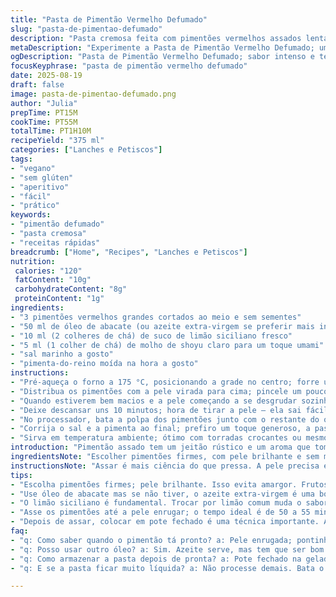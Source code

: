 ```yaml
---
title: "Pasta de Pimentão Vermelho Defumado"
slug: "pasta-de-pimentao-defumado"
description: "Pasta cremosa feita com pimentões vermelhos assados lentamente, trocando o tradicional vinagre de xerez por suco de limão siciliano, e o azeite de oliva extra-virgem por óleo de abacate, para um toque mais leve e fresco. Ideal para petiscos, acompanha bem pães artesanais, torradas ou até mesmo como base para sanduíches. Sem glúten, vegano e livre de derivados animais ou alergênicos comuns. O segredo está em assar até a pele enrugar e quase soltar sozinha – ponto em que o aroma defumado invade a cozinha. Textura sedosa e sabor vibrante, quase caramelizado. Dá para fazer em menos de uma hora e guardar na geladeira para vários dias."
metaDescription: "Experimente a Pasta de Pimentão Vermelho Defumado; uma delícia cremosa e vibrante que traz frescor e intensidade aos seus petiscos"
ogDescription: "Pasta de Pimentão Vermelho Defumado; sabor intenso e textura sedosa que transforma suas refeições"
focusKeyphrase: "pasta de pimentão vermelho defumado"
date: 2025-08-19
draft: false
image: pasta-de-pimentao-defumado.png
author: "Julia"
prepTime: PT15M
cookTime: PT55M
totalTime: PT1H10M
recipeYield: "375 ml"
categories: ["Lanches e Petiscos"]
tags:
- "vegano"
- "sem glúten"
- "aperitivo"
- "fácil"
- "prático"
keywords:
- "pimentão defumado"
- "pasta cremosa"
- "receitas rápidas"
breadcrumb: ["Home", "Recipes", "Lanches e Petiscos"]
nutrition: 
 calories: "120"
 fatContent: "10g"
 carbohydrateContent: "8g"
 proteinContent: "1g"
ingredients:
- "3 pimentões vermelhos grandes cortados ao meio e sem sementes"
- "50 ml de óleo de abacate (ou azeite extra-virgem se preferir mais intenso)"
- "10 ml (2 colheres de chá) de suco de limão siciliano fresco"
- "5 ml (1 colher de chá) de molho de shoyu claro para um toque umami"
- "sal marinho a gosto"
- "pimenta-do-reino moída na hora a gosto"
instructions:
- "Pré-aqueça o forno a 175 °C, posicionando a grade no centro; forre uma assadeira com papel manteiga para evitar que os pimentões grudem e facilitar a limpeza."
- "Distribua os pimentões com a pele virada para cima; pincele um pouco de óleo de abacate só para ajudar o dourado; observe: a pele deve enrugar e começar a soltar pequenos pontos pretos — sinal clássico de que está no ponto certo, coisa de uns 50-55 minutos."
- "Quando estiverem bem macios e a pele começando a se desgrudar sozinha (não force; a paciência aqui vale ouro), coloque-os em um pote fechado, pode ser uma tigela com plástico filme bem vedado ou um pote hermético; o vapor ajuda a soltar a pele sem esforço e evita resíduos amargos."
- "Deixe descansar uns 10 minutos; hora de tirar a pele – ela sai fácil, use as pontas dos dedos ou uma faquinha; cuidado pra não perder o sabor da carne molhadinha por baixo."
- "No processador, bata a polpa dos pimentões junto com o restante do óleo, o limão siciliano e o shoyu; a acidez do limão dá aquele frescor que corta a doçura natural do pimentão assado – não pule esse ingrediente, faz toda a diferença."
- "Corrija o sal e a pimenta ao final; prefiro um toque generoso, a pasta aguenta bem porque o acompanhamento normalmente é pão mais neutro, tipo baguete ou ciabatta."
- "Sirva em temperatura ambiente; ótimo com torradas crocantes ou mesmo como recheio de wraps vegetarianos. Dá para guardar em pote fechado na geladeira por até 5 dias, só sempre mexa antes de servir para garantir textura uniforme."
introduction: "Pimentão assado tem um jeitão rústico e um aroma que toma conta da cozinha. Da primeira vez, achava que bastava tostar e jogar no processador com azeite e vinagre, mas a pele grudenta e sabores aguados me ensinaram que assar bem, sem pressa, é o segredo. Substituir o vinagre comum pelo limão siciliano trouxe um frescor inesperado – lembra aqueles queijos de cabra com leve acidez. O óleo de abacate deixou a pasta mais leve, sem perder gordura saudável, e o toque do shoyu ativa um umami discreto, que funciona no animal ou vegano. Fica ótimo para beliscar, espalhar ou até usar em sanduíches com sabores mais pronunciados, como queijo vegano defumado ou caponata."
ingredientsNote: "Escolher pimentões firmes, com pele brilhante e sem manchas evita aquele sabor amargo que surge quando o fruto está velho. Se não tiver óleo de abacate, azeite extra-virgem funciona, mas cuidado para não usar o barato demais, porque pode deixar gosto metálico. O limão siciliano é essencial para equilibrar a pasta, pode trocar pelo suco de limão comum, mas perde um pouco da graça e aroma fresco. O molho de shoyu no lugar do vinagre traz aquele sabor complexo e evita que fique azedo demais; se preferir, pode usar uma colher de molho de tamari para versão sem glúten. Uma pitada de pimenta-do-reino moída na hora turbina a pasta e não esqueça do sal de verdade, não aquele refinado, para valorizar o sabor natural."
instructionsNote: "Assar é mais ciência do que pressa. A pele precisa enrugar e ficar com pontinhos pretos, é quando o pimentão liberou açúcares e aromas. Se tirar do forno antes, fica cru por dentro, sem doçura. Depois, colocar num pote fechado é uma técnica antiga para abafar e facilitar a retirada da pele sem perder umidade. A mistura no processador deve ficar homogênea, mas sem exagerar, senão vira uma pasta líquida, distante daquela textura encorpada de pasta. O ácido do limão corta o excesso da doçura e o shoyu ajuda no equilíbrio, trazendo umami sem acidez. Mexa bem depois de temperar para sentir o equilíbrio dos sabores; experimente com pão neutro, assim sente se precisa de mais sal, limão ou pimenta."
tips:
- "Escolha pimentões firmes; pele brilhante. Isso evita amargor. Frutos velhos vão dar sabor ruim. Tem que ser fresco."
- "Use óleo de abacate mas se não tiver, o azeite extra-virgem é uma boa opção. Mas cuidado com o barato, pode deixar gosto ruim."
- "O limão siciliano é fundamental. Trocar por limão comum muda o sabor. Você perde frescor e a acidez boa. Mantenha o siciliano sempre."
- "Asse os pimentões até a pele enrugar; o tempo ideal é de 50 a 55 minutos. Fica molhadinho e doce se deixar o tempo correto."
- "Depois de assar, colocar em pote fechado é uma técnica importante. Ajuda a soltar a pele; vapor faz milagres. Não tenha pressa."
faq:
- "q: Como saber quando o pimentão tá pronto? a: Pele enrugada; pontinhos pretos aparecendo. Aromas de açúcar. Não force a retirada."
- "q: Posso usar outro óleo? a: Sim. Azeite serve, mas tem que ser bom. O barato vai deixar gosto. Não vale a pena."
- "q: Como armazenar a pasta depois de pronta? a: Pote fechado na geladeira é o ideal. Fica boa até 5 dias. Sempre mexe antes de usar."
- "q: E se a pasta ficar muito líquida? a: Não processe demais. Bata o suficiente para misturar. Se estiver líquida, deixa menos tempo no processador."

---
```


